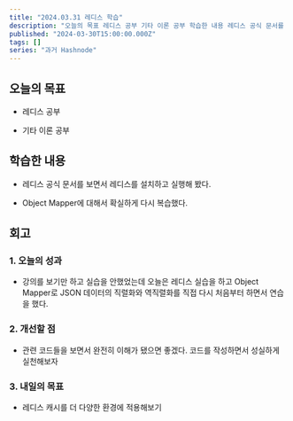 ```yaml
---
title: "2024.03.31 레디스 학습"
description: "오늘의 목표 레디스 공부 기타 이론 공부 학습한 내용 레디스 공식 문서를 보면서 레디스를 설치하고 실행해 봤다. Object Mapper에 대해서 확실하게 다시 복습했다. 회고 1. 오늘의 성과 강의를 보기만 하고 실습을 안했었는데 오늘은 레디스 실습을 하고 Object Mapper로 JSON 데이터의 직렬화와 역직렬화를 직접 다시 처음부터 하면서 연습을 했다. 2. 개선할 점 관련 코드들을 보면서 완전히 이해가 됐으면 좋겠..."
published: "2024-03-30T15:00:00.000Z"
tags: []
series: "과거 Hashnode"
---
```


## 오늘의 목표

* 레디스 공부
    
* 기타 이론 공부
    

## 학습한 내용

* 레디스 공식 문서를 보면서 레디스를 설치하고 실행해 봤다.
    
* Object Mapper에 대해서 확실하게 다시 복습했다.
    

## 회고

### 1\. 오늘의 성과

* 강의를 보기만 하고 실습을 안했었는데 오늘은 레디스 실습을 하고 Object Mapper로 JSON 데이터의 직렬화와 역직렬화를 직접 다시 처음부터 하면서 연습을 했다.
    

### 2\. 개선할 점

* 관련 코드들을 보면서 완전히 이해가 됐으면 좋겠다. 코드를 작성하면서 성실하게 실천해보자
    

### 3\. 내일의 목표

* 레디스 캐시를 더 다양한 환경에 적용해보기